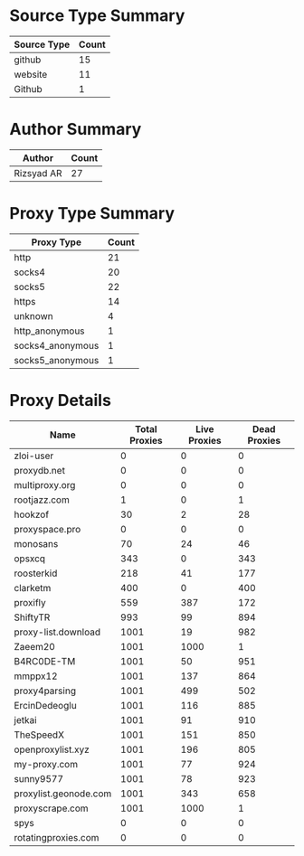 # Source Type Summary

| Source Type | Count |
|-------------|-------|
| github | 15 |
| website | 11 |
| Github | 1 |


# Author Summary

| Author | Count |
|--------|-------|
| Rizsyad AR | 27 |


# Proxy Type Summary

| Proxy Type | Count |
|------------|-------|
| http | 21 |
| socks4 | 20 |
| socks5 | 22 |
| https | 14 |
| unknown | 4 |
| http_anonymous | 1 |
| socks4_anonymous | 1 |
| socks5_anonymous | 1 |


# Proxy Details

| Name | Total Proxies | Live Proxies | Dead Proxies |
|------|---------------|--------------|---------------|
| zloi-user | 0 | 0 | 0 |
| proxydb.net | 0 | 0 | 0 |
| multiproxy.org | 0 | 0 | 0 |
| rootjazz.com | 1 | 0 | 1 |
| hookzof | 30 | 2 | 28 |
| proxyspace.pro | 0 | 0 | 0 |
| monosans | 70 | 24 | 46 |
| opsxcq | 343 | 0 | 343 |
| roosterkid | 218 | 41 | 177 |
| clarketm | 400 | 0 | 400 |
| proxifly | 559 | 387 | 172 |
| ShiftyTR | 993 | 99 | 894 |
| proxy-list.download | 1001 | 19 | 982 |
| Zaeem20 | 1001 | 1000 | 1 |
| B4RC0DE-TM | 1001 | 50 | 951 |
| mmppx12 | 1001 | 137 | 864 |
| proxy4parsing | 1001 | 499 | 502 |
| ErcinDedeoglu | 1001 | 116 | 885 |
| jetkai | 1001 | 91 | 910 |
| TheSpeedX | 1001 | 151 | 850 |
| openproxylist.xyz | 1001 | 196 | 805 |
| my-proxy.com | 1001 | 77 | 924 |
| sunny9577 | 1001 | 78 | 923 |
| proxylist.geonode.com | 1001 | 343 | 658 |
| proxyscrape.com | 1001 | 1000 | 1 |
| spys | 0 | 0 | 0 |
| rotatingproxies.com | 0 | 0 | 0 |
